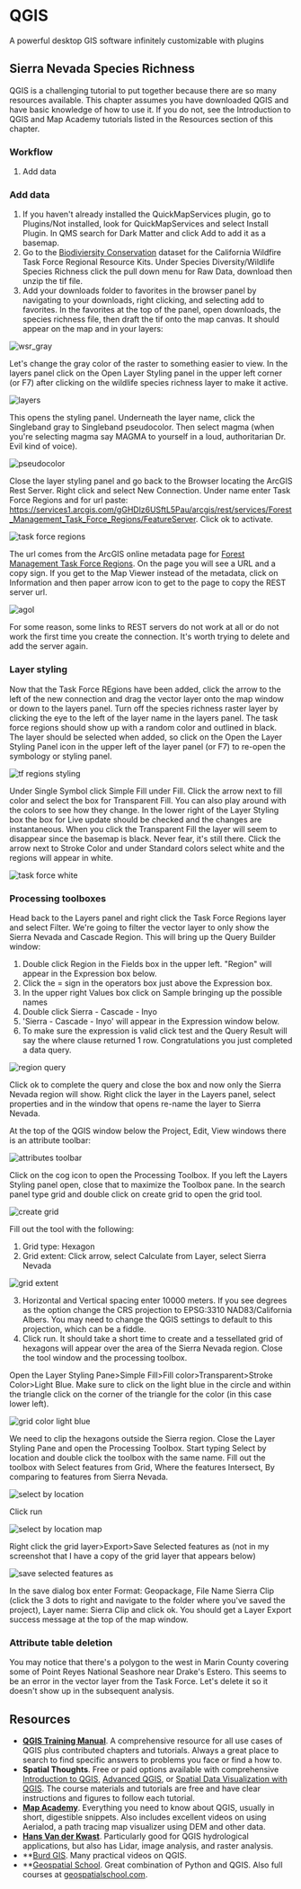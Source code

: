 # QGIS
A powerful desktop GIS software infinitely customizable with plugins

## Sierra Nevada Species Richness
QGIS is a challenging tutorial to put together because there are so many resources available. This chapter assumes you have downloaded QGIS and have basic knowledge of how to use it. If you do not, see the Introduction to QGIS and Map Academy tutorials listed in the Resources section of this chapter.

### Workflow
1. Add data


### Add data
1. If you haven't already installed the QuickMapServices plugin, go to Plugins/Not installed, look for QuickMapServices and select Install Plugin. In QMS search for Dark Matter and click Add to add it as a basemap.
2. Go to the [Biodiviersity Conservation](https://rrk.sdsc.edu/sierra.html#bio_conserv) dataset for the California Wildfire Task Force Regional Resource Kits. Under Species Diversity/Wildlife Species Richness click the pull down menu for Raw Data, download then unzip the tif file.
3. Add your downloads folder to favorites in the browser panel by navigating to your downloads, right clicking, and selecting add to favorites. In the favorites at the top of the panel, open downloads, the species richness file, then draft the tif onto the map canvas. It should appear on the map and in your layers:

![wsr_gray](https://i.imgur.com/tJMG7w1.png)

Let's change the gray color of the raster to something easier to view. In the layers panel click on the Open Layer Styling panel in the upper left corner (or F7) after clicking on the wildlife species richness layer to make it active.

![layers](https://i.imgur.com/E17z13S.png)

This opens the styling panel. Underneath the layer name, click the Singleband gray to Singleband pseudocolor. Then select magma (when you're selecting magma say MAGMA to yourself in a loud, authoritarian Dr. Evil kind of voice).

![pseudocolor](https://i.imgur.com/Kek44Zz.png)

Close the layer styling panel and go back to the Browser locating the ArcGIS Rest Server. Right click and select New Connection. Under name enter Task Force Regions and for url paste: https://services1.arcgis.com/gGHDlz6USftL5Pau/arcgis/rest/services/Forest_Management_Task_Force_Regions/FeatureServer. Click ok to activate.

![task force regions](https://i.imgur.com/VK0e3pM.png)

The url comes from the ArcGIS online metadata page for [Forest Management Task Force Regions](https://www.arcgis.com/home/item.html?id=781f25e4b1a1419d8939b4b54b25433e&sublayer=0). On the page you will see a URL and a copy sign. If you get to the Map Viewer instead of the metadata, click on Information and then paper arrow icon to get to the page to copy the REST server url.

![agol](https://i.imgur.com/duABhsL.jpeg)

For some reason, some links to REST servers do not work at all or do not work the first time you create the connection. It's worth trying to delete and add the server again. 

### Layer styling
Now that the Task Force REgions have been added, click the arrow to the left of the new connection and drag the vector layer onto the map window or down to the layers panel. Turn off the species richness raster layer by clicking the eye to the left of the layer name in the layers panel. The task force regions should show up with a random color and outlined in black. The layer should be selected when added, so click on the Open the Layer Styling Panel icon in the upper left of the layer panel (or F7) to re-open the symbology or styling panel.

![tf regions styling](https://i.imgur.com/KKp5U2a.png)

Under Single Symbol click Simple Fill under Fill. Click the arrow next to fill color and select the box for Transparent Fill. You can also play around with the colors to see how they change. In the lower right of the Layer Styling box the box for Live update should be checked and the changes are instantaneous. When you click the Transparent Fill the layer will seem to disappear since the basemap is black. Never fear, it's still there. Click the arrow next to Stroke Color and under Standard colors select white and the regions will appear in white.

![task force white](https://i.imgur.com/V6mgBV5.png)

### Processing toolboxes
Head back to the Layers panel and right click the Task Force Regions layer and select Filter. We're going to filter the vector layer to only show the Sierra Nevada and Cascade Region. This will bring up the Query Builder window:

1. Double click Region in the Fields box in the upper left. "Region" will appear in the Expression box below.
2. Click the = sign in the operators box just above the Expression box. 
3. In the upper right Values box click on Sample bringing up the possible names
4. Double click Sierra - Cascade - Inyo
5. 'Sierra - Cascade - Inyo' will appear in the Expression window below.
6. To make sure the expression is valid click test and the Query Result will say the where clause returned 1 row. Congratulations you just completed a data query. 

![region query](https://i.imgur.com/DrVABtI.png)

Click ok to complete the query and close the box and now only the Sierra Nevada region will show. Right click the layer in the Layers panel, select properties and in the window that opens re-name the layer to Sierra Nevada.

At the top of the QGIS window below the Project, Edit, View windows there is an attribute toolbar:

![attributes toolbar](https://i.imgur.com/qEzv3Gn.png)

Click on the cog icon to open the Processing Toolbox. If you left the Layers Styling panel open, close that to maximize the Toolbox pane. In the search panel type grid and double click on create grid to open the grid tool.

![create grid](https://i.imgur.com/QnOBylo.png)

Fill out the tool with the following:

1. Grid type: Hexagon
2. Grid extent: Click arrow, select Calculate from Layer, select Sierra Nevada

![grid extent](https://i.imgur.com/dYOZL20.png)

3. Horizontal and Vertical spacing enter 10000 meters. If you see degrees as the option change the CRS projection to EPSG:3310 NAD83/California Albers. You may need to change the QGIS settings to default to this projection, which can be a fiddle.
4. Click run. It should take a short time to create and a tessellated grid of hexagons will appear over the area of the Sierra Nevada region. Close the tool window and the processing toolbox.

Open the Layer Styling Pane>Simple Fill>Fill color>Transparent>Stroke Color>Light Blue. Make sure to click on the light blue in the circle and within the triangle click on the corner of the triangle for the color (in this case lower left).

![grid color light blue](https://i.imgur.com/QdizHlz.png)

We need to clip the hexagons outside the Sierra region. Close the Layer Styling Pane and open the Processing Toolbox. Start typing Select by location and double click the toolbox with the same name. Fill out the toolbox with Select features from Grid, Where the features Intersect, By comparing to features from Sierra Nevada.

![select by location](https://i.imgur.com/8Pqf61k.png)

Click run

![select by location map](https://i.imgur.com/tqomvq6.png)

Right click the grid layer>Export>Save Selected features as (not in my screenshot that I have a copy of the grid layer that appears below)

![save selected features as](https://i.imgur.com/qsqCaw2.png)

In the save dialog box enter Format: Geopackage, File Name Sierra Clip (click the 3 dots to right and navigate to the folder where you've saved the project), Layer name: Sierra Clip and click ok. You should get a Layer Export success message at the top of the map window. 

### Attribute table deletion
You may notice that there's a polygon to the west in Marin County covering some of Point Reyes National Seashore near Drake's Estero. This seems to be an error in the vector layer from the Task Force. Let's delete it so it doesn't show up in the subsequent analysis.




## Resources
- **[QGIS Training Manual](https://docs.qgis.org/3.34/en/docs/training_manual/index.html)**. A comprehensive resource for all use cases of QGIS plus contributed chapters and tutorials. Always a great place to search to find specific answers to problems you face or find a how to.
- **Spatial Thoughts**. Free or paid options available with comprehensive [Introduction to QGIS](https://courses.spatialthoughts.com/introduction-to-qgis.html), [Advanced QGIS](https://courses.spatialthoughts.com/advanced-qgis.html), or [Spatial Data Visualization with QGIS](https://courses.spatialthoughts.com/spatial-data-viz.html). The course materials and tutorials are free and have clear instructions and figures to follow each tutorial. 
- **[Map Academy](https://www.youtube.com/@automaticknowledge)**. Everything you need to know about QGIS, usually in short, digestible snippets. Also includes excellent videos on using Aerialod, a path tracing map visualizer using DEM and other data.
- **[Hans Van der Kwast](https://www.youtube.com/@HansvanderKwast)**. Particularly good for QGIS hydrological applications, but also has Lidar, image analysis, and raster analysis.
- **[Burd GIS](https://www.youtube.com/@burdGIS). Many practical videos on QGIS.
- **[Geospatial School](https://www.youtube.com/@geospatialschool). Great combination of Python and QGIS. Also full courses at [geospatialschool.com](https://geospatialschool.com/).
